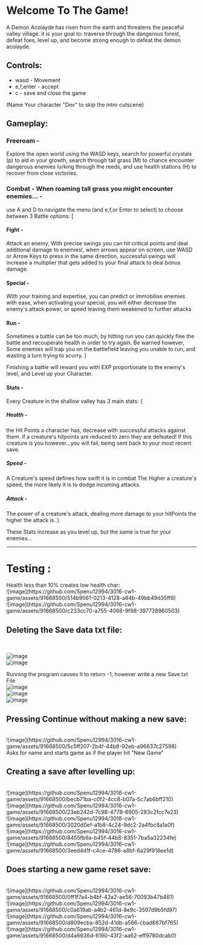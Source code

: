 <h1>Welcome To The Game!</h1>

A Demon Acolayde has risen from the earth and threatens the peaceful valley village.
it is your goal to:
traverse through the dangerous forest,
defeat foes,
level up,
and become strong enough to defeat the demon acolayde.

<h2>Controls:</h2>
<ul>
<li>wasd - Movement</li>
<li>e,f,enter - accept</li>
<li>c - save and close the game</li>
</ul>

(Name Your character "Dev" to skip the intro cutscene)

<h2>Gameplay:</h2>

<h3>Freeroam -</h3>
Explore the open world using the WASD keys,
search for powerful crystals (p) to aid in your growth,
search through tall grass (M) to chance encounter dangerous enemies lurking through the reeds,
and use health stations (H) to recover from close victories.

<h3>Combat - When roaming tall grass you might encounter enemies... -</h3>
use A and D to navigate the menu (and e,f,or Enter to select) to choose between 3 Battle options:
[
<h4>Fight -</h4> 
	Attack an enemy,
	With precise swings you can hit critical points and deal additional damage to enemies!,
	when arrows appear on screen, use WASD or Arrow Keys to press in the same direction,
	successful swings will increase a multiplier that gets added to your final attack to deal bonus damage.

<h4>Special -</h4> 
	With your training and expertise, you can predict or immobilise enemies with ease,
	when activating your special, you will either decrease the enemy's attack power, or speed
	leaving them weakened to further attacks

<h4>Run -</h4> 	
	Sometimes a battle can be too much,
	by hitting run you can quickly flee the battle and recouperate health in order to try again.
	Be warned however, Some enemies will trap you on the battlefield leaving you unable to run,
	and wasting a turn trying to scurry.
]

Finishing a battle will reward you with EXP proportionate to the enemy's level, and Level up your Character.

<h4>Stats -</h4>

Every Creature in the shallow valley has 3 main stats:
{
<h5>Health -</h5> 
	the Hit Points a character has, decrease with successful attacks against them.
	if a creature's hitpoints are reduced to zero they are defeated!
	if this creature is you however...you will fail, being sent back to your most recent save.
<h5>Speed -</h5>
	A Creature's speed defines how swift it is in combat
	The Higher a creature's speed, the more likely it is to dodge incoming attacks.
<h5>Attack -</h5>
	The power of a creature's attack, dealing more damage to your hitPoints the higher the attack is.
}

These Stats increase as you level up, but the same is true for your enemies...
<hr>

<h1>Testing :</h1>
Health less than 10% creates low health char:<br>
![image](https://github.com/Spenu12994/3016-cw1-game/assets/91668500/514b9561-0213-4128-a84b-49bb49d35ff8)<br>
![image](https://github.com/Spenu12994/3016-cw1-game/assets/91668500/c233cc70-a755-4068-9f98-397738960503)<br>

<h2>Deleting the Save data txt file:</h2><br>

![image](https://github.com/Spenu12994/3016-cw1-game/assets/91668500/0c4a5e53-1683-47c3-9bee-ed5048b587fb)<br>
![image](https://github.com/Spenu12994/3016-cw1-game/assets/91668500/152db37f-e129-4536-be4f-581a736d211f)<br>

Running the program causes it to return -1, however write a new Save.txt File<br>
![image](https://github.com/Spenu12994/3016-cw1-game/assets/91668500/f60940da-e450-4567-9221-3fba6c416442)<br>
![image](https://github.com/Spenu12994/3016-cw1-game/assets/91668500/15b6a937-1090-4767-99e4-567156027425)<br>
![image](https://github.com/Spenu12994/3016-cw1-game/assets/91668500/4dc883a7-c0cc-43b0-b125-5c1e61dbc787)<br>

<h2>Pressing Continue without making a new save:</h2><br>
![image](https://github.com/Spenu12994/3016-cw1-game/assets/91668500/5c5ff207-2b4f-44b8-92eb-a96637c27598)<br>
Asks for name and starts game as if the player hit "New Game"<br>

<h2>Creating a save after levelling up:</h2><br>
![image](https://github.com/Spenu12994/3016-cw1-game/assets/91668500/becb71ba-c0f2-4cc8-b07a-5c7ab6bff210)<br>
![image](https://github.com/Spenu12994/3016-cw1-game/assets/91668500/23eb242d-7c98-4778-8905-283c2fcc7e23)<br>
![image](https://github.com/Spenu12994/3016-cw1-game/assets/91668500/3020d0ef-a1b8-4c24-9dc2-2a4fbc8a1a0f)<br>
![image](https://github.com/Spenu12994/3016-cw1-game/assets/91668500/8455fb9a-b45f-44b8-8351-7ba5a32234fe)<br>
![image](https://github.com/Spenu12994/3016-cw1-game/assets/91668500/3eed4d1f-c4ce-4786-a8bf-6a29f918ee1d)<br>

<h2>Does starting a new game reset save:</h2><br>
![image](https://github.com/Spenu12994/3016-cw1-game/assets/91668500/0ff1f7a4-b4bf-43a2-ae56-70093b47b461)<br>
![image](https://github.com/Spenu12994/3016-cw1-game/assets/91668500/c0a619ab-a4b2-461d-8e9c-3597d9b5fd97)<br>
![image](https://github.com/Spenu12994/3016-cw1-game/assets/91668500/d809ecba-852d-41db-a566-cbad667bf765)<br>
![image](https://github.com/Spenu12994/3016-cw1-game/assets/91668500/d4a6636d-6190-43f2-aa62-eff9780dcab0)<br>
